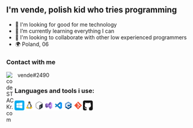 ## I'm vende, polish kid who tries programming

- 🔭 I'm looking for good for me technology
- 🌱 I’m currently learning everything I can
- 👯 I'm looking to collaborate with other low experienced programmers
- 🌍 Poland, 06


### Contact with me

<img align="left" alt="codeSTACKr.com" width="22px" src="https://cdn.jsdelivr.net/npm/simple-icons@3.13.0/icons/discord.svg" />
&nbsp; vende#2490
<br/>

### Languages and tools i use:


<img align="left" alt="Binbows" width="26px" src="https://raw.githubusercontent.com/edent/SuperTinyIcons/master/images/svg/windows.svg" />

<img align="left" alt="Linux" width="26px" src="https://raw.githubusercontent.com/edent/SuperTinyIcons/master/images/svg/linux.svg" />

<img align="left" alt="Bash" width="26px" src="img/bash.png" />

<img align="left" alt="Visual Studio 22" width="26px" src="img/visualstudio22.png" />

<img align="left" alt="Visual Studio Code" width="26px" src="https://raw.githubusercontent.com/edent/SuperTinyIcons/master/images/svg/visualstudiocode.svg" />

<img align="left" alt="cpp" width="26px" src="https://raw.githubusercontent.com/edent/SuperTinyIcons/master/images/svg/cplusplus.svg" />

<img align="left" alt="Git" width="26px" src="https://raw.githubusercontent.com/edent/SuperTinyIcons/master/images/svg/git.svg" />

<img align="left" alt="GitHub" width="26px" src="https://raw.githubusercontent.com/edent/SuperTinyIcons/master/images/svg/github.svg" />

<br />


